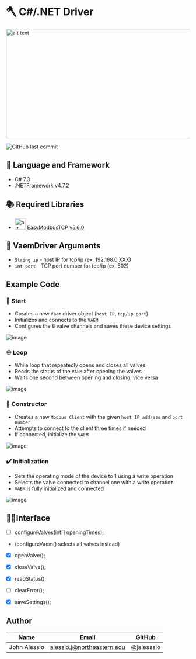 # 🪓 C#/.NET Driver
<img src="https://miro.medium.com/max/2000/1*MfOHvI5b1XZKYTXIAKY7PQ.png" alt="alt text" width="800" height="300">

![GitHub last commit](https://img.shields.io/github/last-commit/jhynes94/vaem)

## 💬 Language and Framework
* C# 7.3
* .NETFramework v4.7.2

## 📚 Required Libraries
* <img src="https://a.fsdn.com/allura/p/easymodbustcp/icon?1609423069?&w=90" alt="alt text" width="30" height="30">[ EasyModbusTCP v5.6.0](https://sourceforge.net/projects/easymodbustcp/#focus)

## 📜 VaemDriver Arguments
* ```String ip``` - host IP for tcp/ip (ex. 192.168.0.XXX)
* ```int port``` - TCP port number for tcp/ip (ex. 502)

## Example Code
### 🚀 Start
* Creates a new ```Vaem``` driver object (```host IP```, ```tcp/ip port```)
* Initializes and connects to the ```VAEM```
* Configures the 8 valve channels and saves these device settings

![image]()

### ♾️ Loop
* While loop that repeatedly opens and closes all valves
* Reads the status of the ```VAEM``` after opening the valves
* Waits one second between opening and closing, vice versa

![image](https://user-images.githubusercontent.com/71296226/135522117-61c7135a-435c-4d40-b5b9-21f2e25581b8.png)

### 🚧 Constructor
* Creates a new ```Modbus Client``` with the given ```host IP address``` and ```port number```
* Attempts to connect to the client three times if needed
* If connected, initialize the ```VAEM```

![image](https://user-images.githubusercontent.com/71296226/135522768-0ec3d901-47f7-43ed-84c1-5a7cabdc2bca.png)

### ✔️ Initialization
* Sets the operating mode of the device to 1 using a write operation
* Selects the valve connected to channel one with a write operation
* ```VAEM``` is fully initialized and connected

![image](https://user-images.githubusercontent.com/71296226/135523020-d68f2e8e-f1f4-42ff-bbb1-81ee7aca2fdc.png)

## 🧑‍💻Interface
- [ ] configureValves(int[] openingTimes);
- (configureVaem() selects all valves instead)
- [X] openValve();
- [x] closeValve();
- [x] readStatus();
- [ ] clearError();
- [x] saveSettings();


## Author
|Name          | Email                      | GitHub         |
| ------------ | -------------------------  | -------------- |
| John Alessio | alessio.j@northeastern.edu | @jalesssio     |
